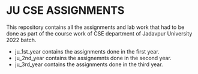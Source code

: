 # JU CSE ASSIGNMENTS

This repository contains all the assignments and lab work that had to be done as part of the course work of CSE department of Jadavpur University
2022 batch.

* ju_1st_year contains the assignments done in the first year.
* ju_2nd_year contains the assignemnts done in the second year.
* ju_3rd_year contains the assignments done in the third year.

